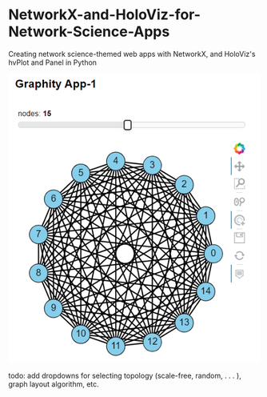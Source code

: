 # NetworkX-and-HoloViz-for-Network-Science-Apps
Creating network science-themed web apps with NetworkX, and HoloViz's hvPlot and Panel in Python

![](img/app_pic1.png)

todo: add dropdowns for selecting topology (scale-free, random, . . . ), graph layout algorithm, etc.
